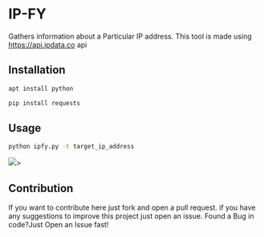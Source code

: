 # IP-FY
Gathers information about a Particular IP address.
This tool is made using https://api.ipdata.co api 

## Installation
```bash
apt install python
```
```bash
pip install requests
```

## Usage

```bash
python ipfy.py -t target_ip_address
```
<img src="https://github.com/Gameye98/Meisha/blob/master/meisha.png">>
## Contribution
If you want to contribute here just fork and open a pull request.
if you have any suggestions to improve this project just open an issue.
Found a Bug in code?Just Open an Issue fast!
